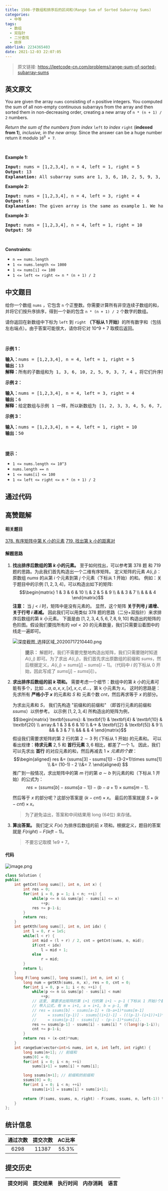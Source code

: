 ```yaml
---
title: 1508-子数组和排序后的区间和(Range Sum of Sorted Subarray Sums)
categories:
  - 中等
tags:
  - 数组
  - 双指针
  - 二分查找
  - 排序
abbrlink: 2234365403
date: 2021-12-03 22:07:05
---
```


> 原文链接: https://leetcode-cn.com/problems/range-sum-of-sorted-subarray-sums


## 英文原文
<div><p>You are given the array <code>nums</code> consisting of <code>n</code> positive integers. You computed the sum of all non-empty continuous subarrays from the array and then sorted them in non-decreasing order, creating a new array of <code>n * (n + 1) / 2</code> numbers.</p>

<p><em>Return the sum of the numbers from index </em><code>left</code><em> to index </em><code>right</code> (<strong>indexed from 1</strong>)<em>, inclusive, in the new array. </em>Since the answer can be a huge number return it modulo <code>10<sup>9</sup> + 7</code>.</p>

<p>&nbsp;</p>
<p><strong>Example 1:</strong></p>

<pre>
<strong>Input:</strong> nums = [1,2,3,4], n = 4, left = 1, right = 5
<strong>Output:</strong> 13 
<strong>Explanation:</strong> All subarray sums are 1, 3, 6, 10, 2, 5, 9, 3, 7, 4. After sorting them in non-decreasing order we have the new array [1, 2, 3, 3, 4, 5, 6, 7, 9, 10]. The sum of the numbers from index le = 1 to ri = 5 is 1 + 2 + 3 + 3 + 4 = 13. 
</pre>

<p><strong>Example 2:</strong></p>

<pre>
<strong>Input:</strong> nums = [1,2,3,4], n = 4, left = 3, right = 4
<strong>Output:</strong> 6
<strong>Explanation:</strong> The given array is the same as example 1. We have the new array [1, 2, 3, 3, 4, 5, 6, 7, 9, 10]. The sum of the numbers from index le = 3 to ri = 4 is 3 + 3 = 6.
</pre>

<p><strong>Example 3:</strong></p>

<pre>
<strong>Input:</strong> nums = [1,2,3,4], n = 4, left = 1, right = 10
<strong>Output:</strong> 50
</pre>

<p>&nbsp;</p>
<p><strong>Constraints:</strong></p>

<ul>
	<li><code>n == nums.length</code></li>
	<li><code>1 &lt;= nums.length &lt;= 1000</code></li>
	<li><code>1 &lt;= nums[i] &lt;= 100</code></li>
	<li><code>1 &lt;= left &lt;= right &lt;= n * (n + 1) / 2</code></li>
</ul>
</div>

## 中文题目
<div><p>给你一个数组&nbsp;<code>nums</code>&nbsp;，它包含&nbsp;<code>n</code>&nbsp;个正整数。你需要计算所有非空连续子数组的和，并将它们按升序排序，得到一个新的包含&nbsp;<code>n * (n + 1) / 2</code>&nbsp;个数字的数组。</p>

<p>请你返回在新数组中下标为<em>&nbsp;</em><code>left</code>&nbsp;到&nbsp;<code>right</code> <strong>（下标从 1 开始）</strong>的所有数字和（包括左右端点）。由于答案可能很大，请你将它对 10^9 + 7 取模后返回。</p>

<p>&nbsp;</p>

<p><strong>示例 1：</strong></p>

<pre>
<strong>输入：</strong>nums = [1,2,3,4], n = 4, left = 1, right = 5
<strong>输出：</strong>13 
<strong>解释：</strong>所有的子数组和为 1, 3, 6, 10, 2, 5, 9, 3, 7, 4 。将它们升序排序后，我们得到新的数组 [1, 2, 3, 3, 4, 5, 6, 7, 9, 10] 。下标从 le = 1 到 ri = 5 的和为 1 + 2 + 3 + 3 + 4 = 13 。
</pre>

<p><strong>示例 2：</strong></p>

<pre>
<strong>输入：</strong>nums = [1,2,3,4], n = 4, left = 3, right = 4
<strong>输出：</strong>6
<strong>解释：</strong>给定数组与示例 1 一样，所以新数组为 [1, 2, 3, 3, 4, 5, 6, 7, 9, 10] 。下标从 le = 3 到 ri = 4 的和为 3 + 3 = 6 。
</pre>

<p><strong>示例 3：</strong></p>

<pre>
<strong>输入：</strong>nums = [1,2,3,4], n = 4, left = 1, right = 10
<strong>输出：</strong>50
</pre>

<p>&nbsp;</p>

<p><strong>提示：</strong></p>

<ul>
	<li><code>1 &lt;= nums.length &lt;= 10^3</code></li>
	<li><code>nums.length == n</code></li>
	<li><code>1 &lt;= nums[i] &lt;= 100</code></li>
	<li><code>1 &lt;= left &lt;= right&nbsp;&lt;= n * (n + 1) / 2</code></li>
</ul>
</div>

## 通过代码
<RecoDemo>
</RecoDemo>


## 高赞题解
#### 相关题目
[378. 有序矩阵中第 K 小的元素](https://leetcode-cn.com/problems/kth-smallest-element-in-a-sorted-matrix/)
[719. 找出第 k 小的距离对](https://leetcode-cn.com/problems/find-k-th-smallest-pair-distance/)

#### 解题思路
1. **找出排序后数组的第 $k$ 小的元素。**
    至于如何找出，可以参考第 378 题 和 719 题的思路。为此我们首先构造出一个二维有序矩阵。
    定义矩阵的元素 $A(i,j)$：原数组 $nums$ 的从第 $i$ 个元素到第 $j$ 个元素（下标从 1 开始）的和。
    例如：关于题目中的示例 $[1,2,3,4]$，可以构造出如下的矩阵:
    $$\begin{matrix} 1 & 3 & 6 & 10 \\  & 2 & 5 & 9 \\ & & 3 & 7 \\ & & & 4 \end{matrix}$$
    **注意：** 当 $j < i$ 时，矩阵中是没有元素的。
    显然，这个矩阵 **关于列号 $j$ 递增、关于行号 $i$ 递减。** 因此我们可以用类似 378 题的思路（二分+双指针）来求排序后数组的第 $k$ 小元素。
    下面是由 $[1,2,3,4,5,6,7,8,9,10]$ 构造出的矩阵的色阶图。假设我们要找所有的 $val < 20$ 的元素数量，我们只需要沿着图中的线走一遍即可。
    
    ![深度截图_选择区域_20200717210440.png](../images/range-sum-of-sorted-subarray-sums-0.png)
    > **提示：** 解题时，我们不需要完整地构造出矩阵，我们只需要随时知道 $A(i,j)$ 即可。为了求出 $A(i,j)$，我们首先求出原数组的前缀和 $sums$，然后根据定义，$A(i,j) = sums[j] - sums[i-1]$。（代码中 $i$ 的下标从 $0$ 开始，因此写成了 $sums[j] - sums[i]$）。

2. **求出排序后数组的前 $k$ 项和。**
    需要考虑一个细节：数组中的第 $k$ 小的元素可能有多个，比如 $...a,a,x,x,[x],x,c,d...$，第 k 小元素为 $x$。
    这时的思路是：先求所有 **严格小于 $x$** 的元素和 $S$ 和 元素个数 $cnt$，然后再求等于 $x$ 的部分。

    为求出元素和 $S$， 我们先构造 "前缀和的前缀和" （即首行元素的前缀和 $ssums$）以供参考。
    以示例 $[1,2,3,4]$ 所构造出的矩阵为例，
    $$\begin{matrix} \textbf{ssums}: & \textbf{1} & \textbf{4} & \textbf{10} & \textbf{20} \\ array:& 1 & 3 & 6 & 10 \\ &→ & \textbf{[2} & \textbf{5]} & 9 \\ && & 3 & 7 \\ && & & 4 \end{matrix}$$
    假设我们需要求矩阵的第 $2$ 行的第 $2 \sim 3$ 列 (下标从 $1$ 开始) 的元素和。
    可以看出规律：**待求元素** $2,5$ 和 **首行元素** $3,6$ 相比，都差了一个 $1$。
    因此，我们可以先求出 **首行** 的对应元素的和，然后再减去 $1 \times 元素的个数$：
    $$\begin{aligned} res &= (ssums[3] - ssums[1]) - (3-2+1)\times sums[1] \\ &= (10-1) - 2  \\&= 7. \end{aligned} $$
    推广到一般情况，求出矩阵中的第 $m$ 行的第 $a \sim b$ 列元素的和（下标从 $1$ 开始）的公式为：
    $$res = (ssums[b] - ssums[a-1]) - (b-a+1) \times sums[m-1].$$

    然后等于 $x$ 的部分呢？这部分答案是 $(k - cnt) \times x$。
    最后的答案就是 $S + (k - cnt) \times x$。
    > 为了避免溢出，答案和中间结果用 long (64位) 来存储。

3. **算出答案。**
我们定义 $F(x)$ 为排序后数组的前 $x$ 项和。根据定义，题目的答案就是 $F(right) - F(left-1)$。
    > 不要忘记取模 1e9 + 7。

#### 代码
![image.png](../images/range-sum-of-sorted-subarray-sums-1.png)

```cpp
class Solution {
public:
    int getCnt(long sums[], int n, int x) {
        int res = 0;
        for(int i = 0, p = 1; i < n; ++i) {
            while(p <= n && sums[p] - sums[i] <= x)
                ++p;
            res += p-1-i;
        }
        return res;
    }
    int getKth(long sums[], int n, int idx) {
        int l = 0, r = 1e5;
        while(l < r) {
            int mid = (l + r) / 2, cnt = getCnt(sums, n, mid);
            if(cnt < idx)
                l = mid + 1;
            else
                r = mid;
        }
        return l;
    }
    long F(long sums[], long ssums[], int n, int x) {
        long num = getKth(sums, n, x), res = 0, cnt = 0;
        for(int i = 0, p = 1; i < n; ++i) {
            while(p <= n && sums[p] - sums[i] < num)
                ++p;
            // 这里, 需要求出矩阵的第 i+1 行的第 i+1 ~ p-1 (下标从 1 开始)个数字的和
            // 带入公式，有 m = i+1, a = i+1, b = p-1, 得
            // res = ssums[b] - ssums[a-1] + (b-a+1)*sums[m-1]
            //     = ssums[(p-1)] - ssums[(i+1)-1] - (((p-1)-(i+1))+1)*sums[(i+1)-1]
            //     = ssums[p-1] - ssums[i] - (p-i-1)*sums[i].
            res += ssums[p-1] - ssums[i] - sums[i] * ((long)(p-1-i));
            cnt += p-1-i;
        }
        return res + (x-cnt)*num;
    }
    int rangeSum(vector<int>& nums, int n, int left, int right) {
        long sums[n+1]; // 前缀和
        sums[0] = 0;
        for(int i = 0; i < n; ++i)
            sums[i+1] = sums[i] + nums[i];

        long ssums[n+1]; // 前缀和的前缀和
        ssums[0] = 0;
        for(int i = 0; i < n; ++i)
            ssums[i+1] = ssums[i] + sums[i+1];
        
        return (F(sums, ssums, n, right) - F(sums, ssums, n, left-1)) % ((long)(1e9 + 7));
    }
};
```

## 统计信息
| 通过次数 | 提交次数 | AC比率 |
| :------: | :------: | :------: |
|    6298    |    11387    |   55.3%   |

## 提交历史
| 提交时间 | 提交结果 | 执行时间 |  内存消耗  | 语言 |
| :------: | :------: | :------: | :--------: | :--------: |
